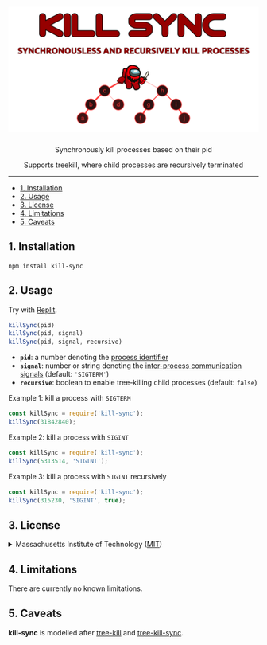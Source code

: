 <div align="center">

# [![Kill Sync](logo.svg)](https://github.com/nktnet1/kill-sync)

Synchronously kill processes based on their pid

Supports treekill, where child processes are recursively terminated

</div>

---

- [1. Installation](#1-installation)
- [2. Usage](#2-usage)
- [3. License](#3-license)
- [4. Limitations](#4-limitations)
- [5. Caveats](#5-caveats)

## 1. Installation

```
npm install kill-sync
```

## 2. Usage

Try with [Replit](https://replit.com/@nktnet1/kill-sync-example#index.js).

```javascript
killSync(pid)
killSync(pid, signal)
killSync(pid, signal, recursive)
```
- **`pid`**: a number denoting the [process identifier](https://en.wikipedia.org/wiki/Process_identifier)
- **`signal`**: number or string denoting the [inter-process communication signals](https://en.wikipedia.org/wiki/Signal_(IPC)) (default: `'SIGTERM'`)
- **`recursive`**: boolean to enable tree-killing child processes (default: `false`)

Example 1: kill a process with `SIGTERM`
```javascript
const killSync = require('kill-sync');
killSync(31842840);
```

Example 2: kill a process with `SIGINT`
```javascript
const killSync = require('kill-sync');
killSync(5313514, 'SIGINT');
```

Example 3: kill a process with `SIGINT` recursively
```javascript
const killSync = require('kill-sync');
killSync(315230, 'SIGINT', true);
```


## 3. License

<details closed>
<summary>
  Massachusetts Institute of Technology
  (<a href="https://opensource.org/license/mit" target="_blank">MIT</a>)
</summary>

<br/>

```
Copyright (c) 2023 Khiet Tam Nguyen

Permission is hereby granted, free of charge, to any person obtaining a
copy of this software and associated documentation files (the “Software”),
to deal in the Software without restriction, including without limitation
the rights to use, copy, modify, merge, publish, distribute, sublicense,
and/or sell copies of the Software, and to permit persons to whom the
Software is furnished to do so, subject to the following conditions:

The above copyright notice and this permission notice shall be included in
all copies or substantial portions of the Software.

THE SOFTWARE IS PROVIDED “AS IS”, WITHOUT WARRANTY OF ANY KIND, EXPRESS OR
IMPLIED, INCLUDING BUT NOT LIMITED TO THE WARRANTIES OF MERCHANTABILITY,
FITNESS FOR A PARTICULAR PURPOSE AND NONINFRINGEMENT. IN NO EVENT SHALL
THE AUTHORS OR COPYRIGHT HOLDERS BE LIABLE FOR ANY CLAIM, DAMAGES OR OTHER
LIABILITY, WHETHER IN AN ACTION OF CONTRACT, TORT OR OTHERWISE, ARISING
FROM, OUT OF OR IN CONNECTION WITH THE SOFTWARE OR THE USE OR OTHER
DEALINGS IN THE SOFTWARE.
```

</details>

## 4. Limitations

There are currently no known limitations.

## 5. Caveats

**kill-sync** is modelled after [tree-kill](https://github.com/pkrumins/node-tree-kill) and [tree-kill-sync](https://github.com/dvpnt/tree-kill-sync).
